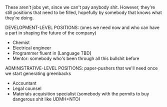 These aren't jobs yet, since we can't pay anybody shit. However, they're still positions that need to be filled, hopefully by somebody that knows what they're doing.

DEVELOPMENT-LEVEL POSITIONS: (ones we need now and who can have a part in shaping the future of the company)

- Chemist
- Electrical engineer
- Programmer fluent in [Language TBD]
- Mentor: somebody who's been through all this bullshit before


ADMINISTRATIVE-LEVEL POSITIONS: paper-pushers that we'll need once we start generating greenbacks

- Accountant
- Legal counsel
- Materials acquisition specialist (somebody with the permits to buy dangerous shit like UDMH+NTO)
